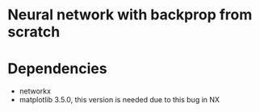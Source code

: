 # Neural network with backprop from scratch 

# Dependencies 

- networkx 
- matplotlib 3.5.0, this version is needed due to this bug in NX

